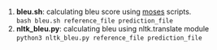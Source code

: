 1) **bleu.sh**: calculating bleu score using [moses](https://github.com/moses-smt/mosesdecoder/tree/RELEASE-4.0) scripts. \
   ```bash bleu.sh reference_file prediction_file```
2) **nltk_bleu.py**: calculating bleu using nltk.translate module \
   ```python3 nltk_bleu.py reference_file prediction_file```
